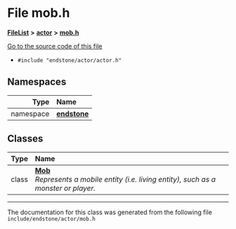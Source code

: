 

# File mob.h



[**FileList**](files.md) **>** [**actor**](dir_dd7779a583e02d88c9a89a2c881c3946.md) **>** [**mob.h**](mob_8h.md)

[Go to the source code of this file](mob_8h_source.md)



* `#include "endstone/actor/actor.h"`













## Namespaces

| Type | Name |
| ---: | :--- |
| namespace | [**endstone**](namespaceendstone.md) <br> |


## Classes

| Type | Name |
| ---: | :--- |
| class | [**Mob**](classendstone_1_1Mob.md) <br>_Represents a mobile entity (i.e. living entity), such as a monster or player._  |



















































------------------------------
The documentation for this class was generated from the following file `include/endstone/actor/mob.h`

